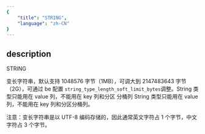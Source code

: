 ```yaml
---
{
    "title": "STRING",
    "language": "zh-CN"
}
---
```


## description

STRING
    

变长字符串，默认支持 1048576 字节（1MB），可调大到 2147483643 字节（2G），可通过 be 配置 `string_type_length_soft_limit_bytes`调整。String 类型只能用在 value 列，不能用在 key 列和分区 分桶列
 String 类型只能用在 value 列，不能用在 key 列和分区分桶列。
    

注意：变长字符串是以 UTF-8 编码存储的，因此通常英文字符占 1 个字节，中文字符占 3 个字节。

